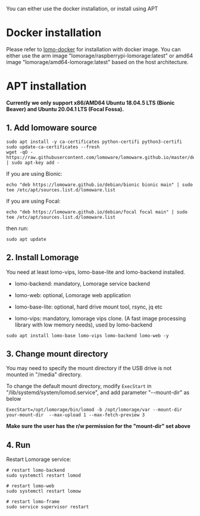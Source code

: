 You can either use the docker installation, or install using APT

# Docker installation

Please refer to [lomo-docker](https://github.com/lomorage/lomo-docker) for installation with docker image. You can either use the arm image "lomorage/raspberrypi-lomorage:latest" or amd64 image "lomorage/amd64-lomorage:latest" based on the host architecture.

# APT installation

**Currently we only support x86/AMD64 Ubuntu 18.04.5 LTS (Bionic Beaver) and Ubuntu 20.04.1 LTS (Focal Fossa).**

## 1. Add lomoware source

```
sudo apt install -y ca-certificates python-certifi python3-certifi
sudo update-ca-certificates --fresh
wget -qO - https://raw.githubusercontent.com/lomoware/lomoware.github.io/master/debian/gpg.key | sudo apt-key add -
```

If you are using Bionic:

```
echo "deb https://lomoware.github.io/debian/bionic bionic main" | sudo tee /etc/apt/sources.list.d/lomoware.list
```

If you are using Focal:

```
echo "deb https://lomoware.github.io/debian/focal focal main" | sudo tee /etc/apt/sources.list.d/lomoware.list
```

then run:

```
sudo apt update
```

## 2. Install Lomorage

You need at least lomo-vips, lomo-base-lite and lomo-backend installed.

- lomo-backend: mandatory, Lomorage service backend

- lomo-web: optional, Lomorage web application

- lomo-base-lite: optional, hard drive mount tool, rsync, jq etc

- lomo-vips: mandatory, lomorage vips clone. (A fast image processing library with low memory needs), used by lomo-backend

```
sudo apt install lomo-base lomo-vips lomo-backend lomo-web -y
```

## 3. Change mount directory

You may need to specify the mount directory if the USB drive is not mounted in "/media" directory. 

To change the default mount directory, modify `ExecStart` in "/lib/systemd/system/lomod.service", and add parameter "--mount-dir" as below

```
ExecStart=/opt/lomorage/bin/lomod -b /opt/lomorage/var --mount-dir your-mount-dir  --max-upload 1 --max-fetch-preview 3
```

**Make sure the user has the r/w permission for the "mount-dir" set above**

## 4. Run

Restart Lomorage service:

```
# restart lomo-backend
sudo systemctl restart lomod

# restart lomo-web
sudo systemctl restart lomow

# restart lomo-frame
sudo service supervisor restart
```